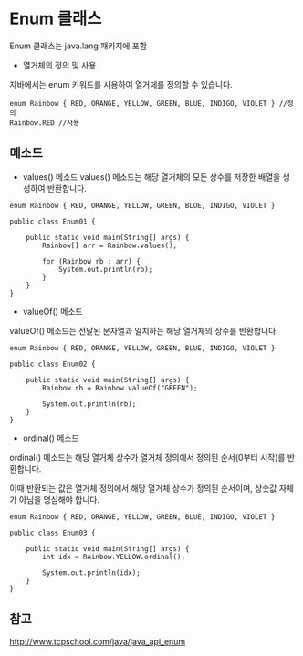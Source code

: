 # Enum 클래스

Enum 클래스는 java.lang 패키지에 포함

- 열거체의 정의 및 사용

자바에서는 enum 키워드를 사용하여 열거체를 정의할 수 있습니다.
```
enum Rainbow { RED, ORANGE, YELLOW, GREEN, BLUE, INDIGO, VIOLET } //정의
Rainbow.RED //사용
```

## 메소드

- values() 메소드
values() 메소드는 해당 열거체의 모든 상수를 저장한 배열을 생성하여 반환합니다.

```
enum Rainbow { RED, ORANGE, YELLOW, GREEN, BLUE, INDIGO, VIOLET }

public class Enum01 {

    public static void main(String[] args) {
        Rainbow[] arr = Rainbow.values();

        for (Rainbow rb : arr) {
            System.out.println(rb);
        }
    }
}
```

- valueOf() 메소드

valueOf() 메소드는 전달된 문자열과 일치하는 해당 열거체의 상수를 반환합니다.

```
enum Rainbow { RED, ORANGE, YELLOW, GREEN, BLUE, INDIGO, VIOLET }

public class Enum02 {

    public static void main(String[] args) {
        Rainbow rb = Rainbow.valueOf("GREEN");

        System.out.println(rb);
    }
}
```

- ordinal() 메소드

ordinal() 메소드는 해당 열거체 상수가 열거체 정의에서 정의된 순서(0부터 시작)를 반환합니다.

이때 반환되는 값은 열거체 정의에서 해당 열거체 상수가 정의된 순서이며, 상숫값 자체가 아님을 명심해야 합니다.

```
enum Rainbow { RED, ORANGE, YELLOW, GREEN, BLUE, INDIGO, VIOLET }

public class Enum03 {

    public static void main(String[] args) {
        int idx = Rainbow.YELLOW.ordinal();

        System.out.println(idx);
    }
}
```
## 참고
<http://www.tcpschool.com/java/java_api_enum>
